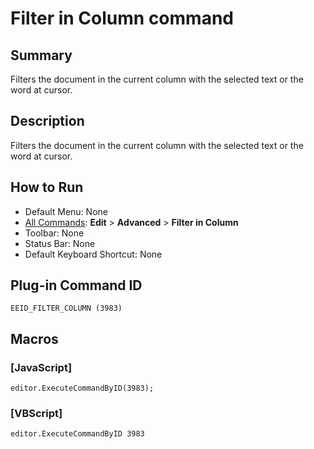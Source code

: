 # Filter in Column command

## Summary

Filters the document in the current column with the selected text or the word at cursor.

## Description

Filters the document in the current column with the selected text or the word at cursor.

## How to Run

- Default Menu: None
- [All Commands](../tools/all_commands): **Edit** \> **Advanced**
\> **Filter in Column**
- Toolbar: None
- Status Bar: None
- Default Keyboard Shortcut: None

## Plug-in Command ID

```
EEID_FILTER_COLUMN (3983)```

## Macros

### \[JavaScript\]

```
editor.ExecuteCommandByID(3983);
```

### \[VBScript\]

```
editor.ExecuteCommandByID 3983
```
